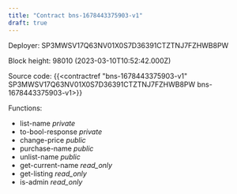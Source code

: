 ```yaml
---
title: "Contract bns-1678443375903-v1"
draft: true
---
```

Deployer: SP3MWSV17Q63NV01X0S7D36391CTZTNJ7FZHWB8PW


 



Block height: 98010 (2023-03-10T10:52:42.000Z)

Source code: {{<contractref "bns-1678443375903-v1" SP3MWSV17Q63NV01X0S7D36391CTZTNJ7FZHWB8PW bns-1678443375903-v1>}}

Functions:

* list-name _private_
* to-bool-response _private_
* change-price _public_
* purchase-name _public_
* unlist-name _public_
* get-current-name _read_only_
* get-listing _read_only_
* is-admin _read_only_
